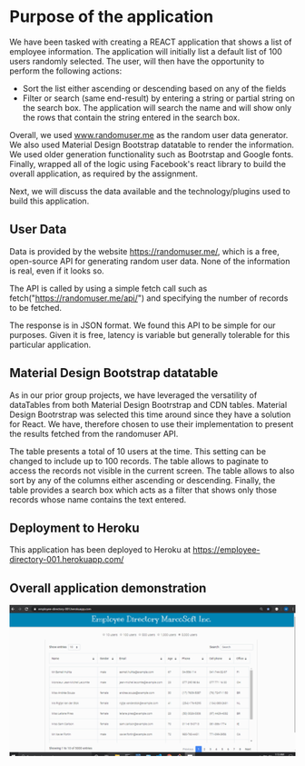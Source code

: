 # Purpose of the application

We have been tasked with creating a REACT application that shows a list of employee information.  The application will initially list a default list of 100 users randomly selected.  The user, will then have the opportunity to perform the following actions:

* Sort the list either ascending or descending based on any of the fields
* Filter or search (same end-result) by entering a string or partial string on the search box.  The application will search the name and will show only the rows that contain the string entered in the search box.

Overall, we used www.randomuser.me as the random user data generator.  We also used Material Design Bootstrap datatable to render the information.  We used older generation functionality such as Bootrstap and Google fonts.  Finally, wrapped all of the logic using Facebook's react library to build the overall application, as required by the assignment.

Next, we will discuss the data available and the technology/plugins used to build this application.

## User Data

Data is provided by the website https://randomuser.me/, which is a free, open-source API for generating random user data.  None of the information is real, even if it looks so.

The API is called by using a simple fetch call such as  fetch("https://randomuser.me/api/") and specifying the number of records to be fetched.

The response is in JSON format.  We found this API to be simple for our purposes.  Given it is free, latency is variable but generally tolerable for this particular application.

##  Material Design Bootstrap datatable

As in our prior group projects, we have leveraged the versatility of dataTables from both Material Design Bootrstrap and CDN tables.  Material Design Bootrstrap was selected this time around since they have a solution for React.  We have, therefore chosen to use their implementation to present the results fetched from the randomuser API.

The table presents a total of 10 users at the time.  This setting can be changed to include up to 100 records.  The table allows to paginate to access the records not visible in the current screen.  The table allows to also sort by any of the columns either ascending or descending.  Finally, the table provides a search box which acts as a filter that shows only those records whose name contains the text entered.


##  Deployment to Heroku

This application has been deployed to Heroku at https://employee-directory-001.herokuapp.com/

##  Overall application demonstration

![GIF of input](./employee_directory.gif)
